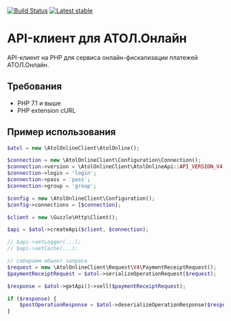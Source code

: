 [![Build Status](https://img.shields.io/travis/retailcrm/atol-online-client/master.svg?style=flat-square)](https://travis-ci.org/retailcrm/atol-online-client)
[![Latest stable](https://img.shields.io/packagist/v/retailcrm/atol-online-client.svg?style=flat-square)](https://packagist.org/packages/retailcrm/atol-online-client)

# API-клиент для АТОЛ.Онлайн

API-клиент на PHP для сервиса онлайн-фискализации платежей АТОЛ.Онлайн.

## Требования

* PHP 7.1 и выше
* PHP extension cURL

## Пример использования

```php
$atol = new \AtolOnlineClient\AtolOnline();

$connection = new \AtolOnlineClient\Configuration\Connection();
$connection->version = \AtolOnlineClient\AtolOnlineApi::API_VERSION_V4;
$connection->login = 'login';
$connection->pass = 'pass';
$connection->group = 'group';

$config = new \AtolOnlineClient\Configuration();
$config->connections = [$connection];

$client = new \Guzzle\Http\Client();

$api = $atol->createApi($client, $connection);

// $api->setLogger(...);
// $api->setCache(...);

// собираем объект запроса
$request = new \AtolOnlineClient\Request\V4\PaymentReceiptRequest();
$paymentReceiptRequest = $atol->serializeOperationRequest($request);

$response = $atol->getApi()->sell($paymentReceiptRequest);

if ($response) {
    $postOperationResponse = $atol->deserializeOperationResponse($response);
}
```

